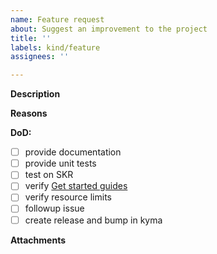 ```yaml
---
name: Feature request
about: Suggest an improvement to the project
title: ''
labels: kind/feature
assignees: ''

---
```


<!-- Thank you for your contribution. Before you submit the issue:
1. Search open and closed issues for duplicates.
2. Read the contributing guidelines.
-->

**Description**

<!-- Provide a clear and concise description of the feature. -->

**Reasons**

<!-- Explain why we should add this feature. Provide use cases to illustrate its benefits. -->

**DoD:**
- [ ] provide documentation
- [ ] provide unit tests
- [ ] test on SKR
- [ ] verify [Get started guides](https://kyma-project.io/docs/kyma/latest/02-get-started/) 
- [ ] verify resource limits
- [ ] followup issue
- [ ] create release and bump in kyma

**Attachments**

<!-- Attach any files, links, code samples, or screenshots that will convince us to your idea. -->
